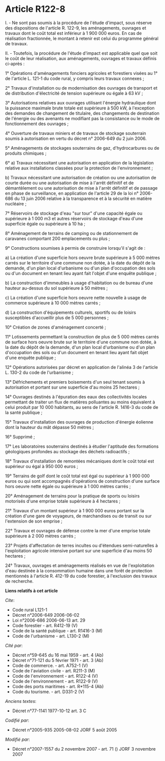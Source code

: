 # Article R122-8

I. - Ne sont pas soumis à la procédure de l'étude d'impact, sous réserve des dispositions de l'article R. 122-9, les
aménagements, ouvrages et travaux dont le coût total est inférieur à 1 900 000 euros. En cas de réalisation fractionnée, le
montant à retenir est celui du programme général de travaux.

II. - Toutefois, la procédure de l'étude d'impact est applicable quel que soit le coût de leur réalisation, aux aménagements,
ouvrages et travaux définis ci-après :

1° Opérations d'aménagements fonciers agricoles et forestiers visées au 1° de l'article L. 121-1 du code rural, y compris
leurs travaux connexes ;

2° Travaux d'installation ou de modernisation des ouvrages de transport et de distribution d'électricité de tension
supérieure ou égale à 63 kV ;

3° Autorisations relatives aux ouvrages utilisant l'énergie hydraulique dont la puissance maximale brute totale est
supérieure à 500 kW, à l'exception des demandes de changement de titulaire, des changements de destination de l'énergie ou
des avenants ne modifiant pas la consistance ou le mode de fonctionnement des ouvrages ;

4° Ouverture de travaux miniers et de travaux de stockage souterrain soumis à autorisation en vertu du décret n° 2006-649 du
2 juin 2006.

5° Aménagements de stockages souterrains de gaz, d'hydrocarbures ou de produits chimiques ;

6° a) Travaux nécessitant une autorisation en application de la législation relative aux installations classées pour la
protection de l'environnement ;

b) Travaux nécessitant une autorisation de création ou une autorisation de courte durée ou une autorisation de mise à l'arrêt
définitif et de démantèlement ou une autorisation de mise à l'arrêt définitif et de passage en phase de surveillance, en
application de l'article 29 de la loi n° 2006-686 du 13 juin 2006 relative à la transparence et à la sécurité en matière
nucléaire ;

7° Réservoirs de stockage d'eau "sur tour" d'une capacité égale ou supérieure à 1 000 m3 et autres réservoirs de stockage
d'eau d'une superficie égale ou supérieure à 10 ha ;

8° Aménagement de terrains de camping ou de stationnement de caravanes comportant 200 emplacements ou plus ;

9° Constructions soumises à permis de construire lorsqu'il s'agit de :

a) La création d'une superficie hors oeuvre brute supérieure à 5 000 mètres carrés sur le territoire d'une commune non dotée,
à la date du dépôt de la demande, d'un plan local d'urbanisme ou d'un plan d'occupation des sols ou d'un document en tenant
lieu ayant fait l'objet d'une enquête publique ;

b) La construction d'immeubles à usage d'habitation ou de bureau d'une hauteur au-dessus du sol supérieure à 50 mètres ;

c) La création d'une superficie hors oeuvre nette nouvelle à usage de commerce supérieure à 10 000 mètres carrés ;

d) La construction d'équipements culturels, sportifs ou de loisirs susceptibles d'accueillir plus de 5 000 personnes ;

10° Création de zones d'aménagement concerté ;

11° Lotissements permettant la construction de plus de 5 000 mètres carrés de surface hors oeuvre brute sur le territoire
d'une commune non dotée, à la date du dépôt de la demande, d'un plan local d'urbanisme ou d'un plan d'occupation des sols ou
d'un document en tenant lieu ayant fait objet d'une enquête publique ;

12° Opérations autorisées par décret en application de l'alinéa 3 de l'article L. 130-2 du code de l'urbanisme ;

13° Défrichements et premiers boisements d'un seul tenant soumis à autorisation et portant sur une superficie d'au moins 25
hectares ;

14° Ouvrages destinés à l'épuration des eaux des collectivités locales permettant de traiter un flux de matières polluantes
au moins équivalent à celui produit par 10 000 habitants, au sens de l'article R. 1416-3 du code de la santé publique ;

15° Travaux d'installation des ouvrages de production d'énergie éolienne dont la hauteur du mât dépasse 50 mètres ;

16° Supprimé ;

17° Les laboratoires souterrains destinés à étudier l'aptitude des formations géologiques profondes au stockage des déchets
radioactifs ;

18° Travaux d'installation de remontées mécaniques dont le coût total est supérieur ou égal à 950 000 euros ;

19° Terrains de golf dont le coût total est égal ou supérieur à 1 900 000 euros ou qui sont accompagnés d'opérations de
construction d'une surface hors oeuvre nette égale ou supérieure à 1 000 mètres carrés ;

20° Aménagement de terrains pour la pratique de sports ou loisirs motorisés d'une emprise totale supérieure à 4 hectares ;

21° Travaux d'un montant supérieur à 1 900 000 euros portant sur la création d'une gare de voyageurs, de marchandises ou de
transit ou sur l'extension de son emprise ;

22° Travaux et ouvrages de défense contre la mer d'une emprise totale supérieure à 2 000 mètres carrés ;

23° Projets d'affectation de terres incultes ou d'étendues semi-naturelles à l'exploitation agricole intensive portant sur
une superficie d'au moins 50 hectares ;

24° Travaux, ouvrages et aménagements réalisés en vue de l'exploitation d'eau destinée à la consommation humaine dans une
forêt de protection mentionnés à l'article R. 412-19 du code forestier, à l'exclusion des travaux de recherche.

**Liens relatifs à cet article**

_Cite_:

  - Code rural L121-1
  - Décret n°2006-649 2006-06-02
  - Loi n°2006-686 2006-06-13 art. 29
  - Code forestier - art. R412-19 (V)
  - Code de la santé publique - art. R1416-3 (M)
  - Code de l'urbanisme - art. L130-2 (M)

_Cité par_:

  - Décret n°59-645 du 16 mai 1959 - art. 4 (Ab)
  - Décret n°71-121 du 5 février 1971 - art. 3 (Ab)
  - Code de commerce. - art. A752-1 (V)
  - Code de l'aviation civile - art. R211-3 (M)
  - Code de l'environnement - art. R122-4 (V)
  - Code de l'environnement - art. R122-9 (V)
  - Code des ports maritimes - art. R*115-4 (Ab)
  - Code du tourisme. - art. D331-2 (V)

_Anciens textes_:

  - Décret n°77-1141 1977-10-12 art. 3 C

_Codifié par_:

  - Décret n°2005-935 2005-08-02 JORF 5 août 2005

_Modifié par_:

  - Décret n°2007-1557 du 2 novembre 2007 - art. 71 () JORF 3 novembre 2007
